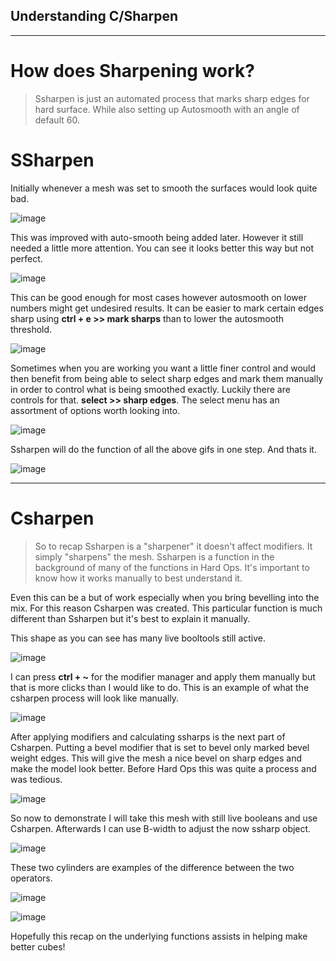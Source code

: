 ## Understanding C/Sharpen
_____
# How does Sharpening work?

> Ssharpen is just an automated process that marks sharp edges for hard surface.
While also setting up Autosmooth with an angle of default 60.

# SSharpen

Initially whenever a mesh was set to smooth the surfaces would look quite bad.

![image](https://raw.githubusercontent.com/mx1001/hardops_manual/master/docs/img/basics1/bas_1.gif)

This was improved with auto-smooth being added later. However it still needed a
 little more attention. You can see it looks better this way but not perfect.

![image](https://raw.githubusercontent.com/mx1001/hardops_manual/master/docs/img/basics1/bas_2.gif)

 This can be good enough for most cases however autosmooth on lower numbers might
 get undesired results. It can be easier to mark certain edges sharp using
 **ctrl + e >> mark sharps** than to lower the autosmooth threshold.

 ![image](https://raw.githubusercontent.com/mx1001/hardops_manual/master/docs/img/basics1/bas_3.gif)

Sometimes when you are working you want a little finer control and would then benefit
from being able to select sharp edges and mark them manually in order to control what
is being smoothed exactly. Luckily there are controls for that. **select >> sharp edges**.
The select menu has an assortment of options worth looking into.

![image](https://raw.githubusercontent.com/mx1001/hardops_manual/master/docs/img/basics1/bas_4.gif)

Ssharpen will do the function of all the above gifs in one step. And thats it.

![image](https://raw.githubusercontent.com/mx1001/hardops_manual/master/docs/img/basics1/bas_5.gif)

____

# Csharpen

> So to recap Ssharpen is a "sharpener" it doesn't affect modifiers. It simply
"sharpens" the mesh. Ssharpen is a function in the background of many of the functions
in Hard Ops. It's important to know how it works manually to best understand it.

Even this can be a but of work especially when you bring bevelling into the mix.
For this reason Csharpen was created. This particular function is much different
than Ssharpen but it's best to explain it manually.

This shape as you can see has many live booltools still active.

![image](https://raw.githubusercontent.com/mx1001/hardops_manual/master/docs/img/basics1/bas_6.gif)

I can press **ctrl + ~** for the modifier manager and apply them manually but
that is more clicks than I would like to do. This is an example of what the csharpen
process will look like manually.

![image](https://raw.githubusercontent.com/mx1001/hardops_manual/master/docs/img/basics1/bas_7.gif)

After applying modifiers and calculating ssharps is the next part of Csharpen.
Putting a bevel modifier that is set to bevel only marked bevel weight edges.
This will give the mesh a nice bevel on sharp edges and make the model look better.
Before Hard Ops this was quite a process and was tedious.

![image](https://raw.githubusercontent.com/mx1001/hardops_manual/master/docs/img/basics1/bas_8.gif)

So now to demonstrate I will take this mesh with still live booleans and use Csharpen.
Afterwards I can use B-width to adjust the now ssharp object.

![image](https://raw.githubusercontent.com/mx1001/hardops_manual/master/docs/img/basics1/bas_9.gif)

These two cylinders are examples of the difference between the two operators.

![image](https://raw.githubusercontent.com/mx1001/hardops_manual/master/docs/img/basics1/bas_10.gif)

![image](https://raw.githubusercontent.com/mx1001/hardops_manual/master/docs/img/basics1/bas_11.png)

Hopefully this recap on the underlying functions assists in helping make better cubes! 
